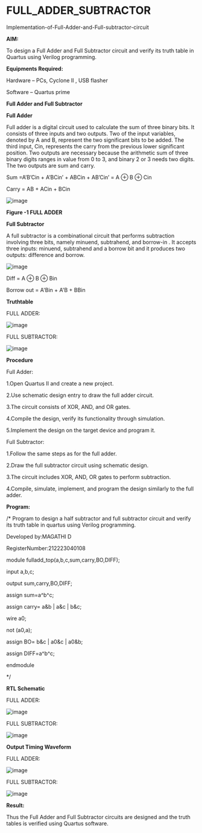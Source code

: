 # FULL_ADDER_SUBTRACTOR

Implementation-of-Full-Adder-and-Full-subtractor-circuit

**AIM:**

To design a Full Adder and Full Subtractor circuit and verify its truth table in Quartus using Verilog programming.

**Equipments Required:**

Hardware – PCs, Cyclone II , USB flasher

Software – Quartus prime

**Full Adder and Full Subtractor**

**Full Adder**

Full adder is a digital circuit used to calculate the sum of three binary bits. It consists of three inputs and two outputs. Two of the input variables, denoted by A and B, represent the two significant bits to be added. The third input, Cin, represents the carry from the previous lower significant position. Two outputs are necessary because the arithmetic sum of three binary digits ranges in value from 0 to 3, and binary 2 or 3 needs two digits. The two outputs are sum and carry.

Sum =A’B’Cin + A’BCin’ + ABCin + AB’Cin’ = A ⊕ B ⊕ Cin 

Carry = AB + ACin + BCin

![image](https://github.com/naavaneetha/FULL_ADDER_SUBTRACTOR/assets/154305477/0f30ba51-5ffb-4198-845f-18e054f675e7)

**Figure -1 FULL ADDER**

**Full Subtractor**

A full subtractor is a combinational circuit that performs subtraction involving three bits, namely minuend, subtrahend, and borrow-in . It accepts three inputs: minuend, subtrahend and a borrow bit and it produces two outputs: difference and borrow.

![image](https://github.com/naavaneetha/FULL_ADDER_SUBTRACTOR/assets/154305477/02b24f51-ab51-4304-9ad6-7b81ffc1ead5)

Diff = A ⊕ B ⊕ Bin 

Borrow out = A'Bin + A'B + BBin

**Truthtable**

FULL ADDER:

![image](https://github.com/user-attachments/assets/f7c9d067-1896-4737-8416-6c4d017c9cc3)

FULL SUBTRACTOR:

![image](https://github.com/user-attachments/assets/4adf89f1-9965-4c26-b169-5b9ad088f565)

**Procedure**

Full Adder:

1.Open Quartus II and create a new project.

2.Use schematic design entry to draw the full adder circuit.

3.The circuit consists of XOR, AND, and OR gates.

4.Compile the design, verify its functionality through simulation.

5.Implement the design on the target device and program it.

Full Subtractor:

1.Follow the same steps as for the full adder.

2.Draw the full subtractor circuit using schematic design.

3.The circuit includes XOR, AND, OR gates to perform subtraction.

4.Compile, simulate, implement, and program the design similarly to the full adder.

**Program:**

/* Program to design a half subtractor and full subtractor circuit and verify its truth table in quartus using Verilog programming.

Developed by:MAGATHI D

RegisterNumber:212223040108

module fulladd_top(a,b,c,sum,carry,BO,DIFF);

input a,b,c;

output sum,carry,BO,DIFF;

assign sum=a^b^c;

assign carry= a&b | a&c | b&c;

wire a0;

not (a0,a);

assign BO= b&c | a0&c | a0&b;

assign DIFF=a^b^c;

endmodule

*/

**RTL Schematic**

FULL ADDER:

![image](https://github.com/user-attachments/assets/667e9ac5-0688-45fb-9c69-ef8724253f10)

FULL SUBTRACTOR:

![image](https://github.com/user-attachments/assets/99f2d56f-9cc8-4d67-ab21-fdde61118a13)

**Output Timing Waveform**

FULL ADDER:

![image](https://github.com/user-attachments/assets/704c2f69-a89c-4f86-bdee-2882590898c8)


FULL SUBTRACTOR:


![image](https://github.com/user-attachments/assets/7391fd63-36f1-4dda-be88-80d73bf57b49)


**Result:**

Thus the Full Adder and Full Subtractor circuits are designed and the truth tables is verified using Quartus software.



